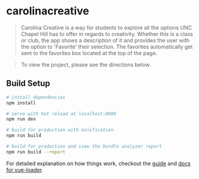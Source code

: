 # carolinacreative

> Carolina Creative is a way for students to explore all the options UNC Chapel Hill has to offer in regards to creativity. Whether this is a class or club, the app shows a description of it and provides the user with the option to 'Favorite' their selection. The favorites automatically get sent to the favorites box located at the top of the page.

> To view the project, please see the directions below. 

## Build Setup

``` bash
# install dependencies
npm install

# serve with hot reload at localhost:8080
npm run dev

# build for production with minification
npm run build

# build for production and view the bundle analyzer report
npm run build --report
```

For detailed explanation on how things work, checkout the [guide](http://vuejs-templates.github.io/webpack/) and [docs for vue-loader](http://vuejs.github.io/vue-loader).
